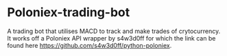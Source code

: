 # Poloniex-trading-bot
A trading bot that utilises MACD to track and make trades of crytocurrency.
It works off a Poloniex API wrapper by s4w3d0ff for which the link can be found here https://github.com/s4w3d0ff/python-poloniex.
